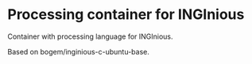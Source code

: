# Processing container for INGInious

Container with processing language for INGInious.

Based on bogem/inginious-c-ubuntu-base.
